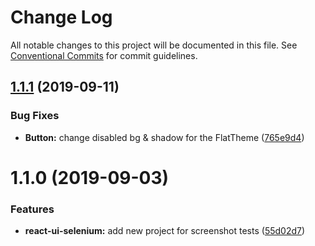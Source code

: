 # Change Log

All notable changes to this project will be documented in this file.
See [Conventional Commits](https://conventionalcommits.org) for commit guidelines.

## [1.1.1](https://github.com/skbkontur/retail-ui/compare/react-ui-selenium@1.1.0...react-ui-selenium@1.1.1) (2019-09-11)


### Bug Fixes

* **Button:** change disabled bg & shadow for the FlatTheme ([765e9d4](https://github.com/skbkontur/retail-ui/commit/765e9d4))





# 1.1.0 (2019-09-03)


### Features

* **react-ui-selenium:** add new project for screenshot tests ([55d02d7](https://github.com/skbkontur/retail-ui/commit/55d02d7))
